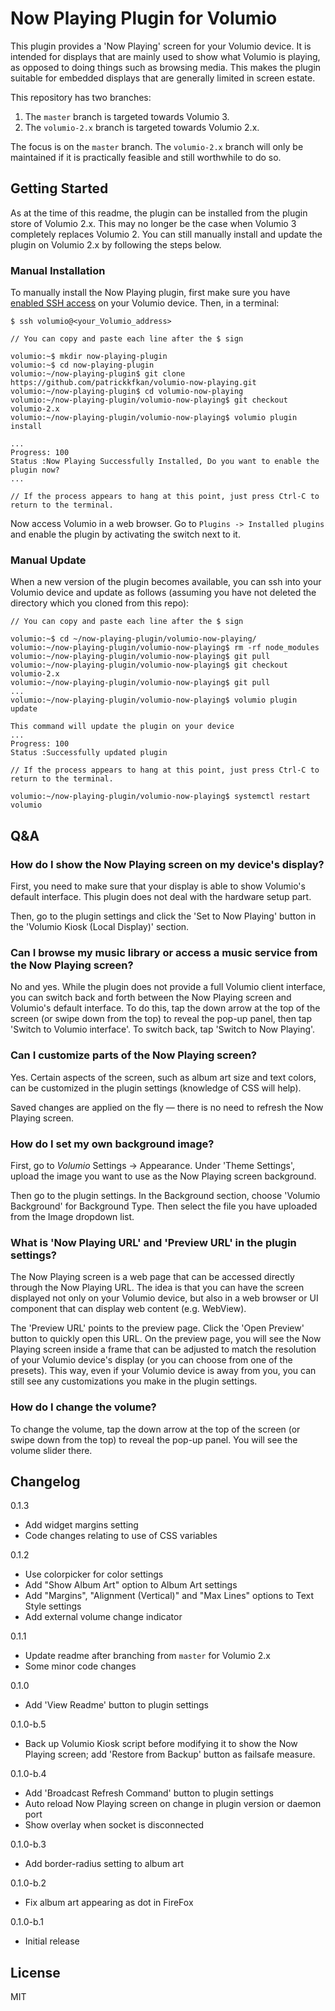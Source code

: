 # Now Playing Plugin for Volumio

This plugin provides a 'Now Playing' screen for your Volumio device. It is intended for displays that are mainly used to show what Volumio is playing, as opposed to doing things such as browsing media. This makes the plugin suitable for embedded displays that are generally limited in screen estate.

This repository has two branches:

1. The `master` branch is targeted towards Volumio 3.
2. The `volumio-2.x` branch is targeted towards Volumio 2.x.

The focus is on the `master` branch. The `volumio-2.x` branch will only be maintained if it is practically feasible and still worthwhile to do so.

## Getting Started

As at the time of this readme, the plugin can be installed from the plugin store of Volumio 2.x. This may no longer be the case when Volumio 3 completely replaces Volumio 2. You can still manually install and update the plugin on Volumio 2.x by following the steps below.

### Manual Installation

To manually install the Now Playing plugin, first make sure you have [enabled SSH access](https://volumio.github.io/docs/User_Manual/SSH.html) on your Volumio device. Then, in a terminal:

```
$ ssh volumio@<your_Volumio_address>

// You can copy and paste each line after the $ sign

volumio:~$ mkdir now-playing-plugin
volumio:~$ cd now-playing-plugin
volumio:~/now-playing-plugin$ git clone https://github.com/patrickkfkan/volumio-now-playing.git
volumio:~/now-playing-plugin$ cd volumio-now-playing
volumio:~/now-playing-plugin/volumio-now-playing$ git checkout volumio-2.x
volumio:~/now-playing-plugin/volumio-now-playing$ volumio plugin install

...
Progress: 100
Status :Now Playing Successfully Installed, Do you want to enable the plugin now?
...

// If the process appears to hang at this point, just press Ctrl-C to return to the terminal.
```

Now access Volumio in a web browser. Go to ``Plugins -> Installed plugins`` and enable the plugin by activating the switch next to it.

### Manual Update

When a new version of the plugin becomes available, you can ssh into your Volumio device and update as follows (assuming you have not deleted the directory which you cloned from this repo):

```
// You can copy and paste each line after the $ sign

volumio:~$ cd ~/now-playing-plugin/volumio-now-playing/
volumio:~/now-playing-plugin/volumio-now-playing$ rm -rf node_modules
volumio:~/now-playing-plugin/volumio-now-playing$ git pull
volumio:~/now-playing-plugin/volumio-now-playing$ git checkout volumio-2.x
volumio:~/now-playing-plugin/volumio-now-playing$ git pull
...
volumio:~/now-playing-plugin/volumio-now-playing$ volumio plugin update

This command will update the plugin on your device
...
Progress: 100
Status :Successfully updated plugin

// If the process appears to hang at this point, just press Ctrl-C to return to the terminal.

volumio:~/now-playing-plugin/volumio-now-playing$ systemctl restart volumio
```
## Q&A

### How do I show the Now Playing screen on my device's display?

First, you need to make sure that your display is able to show Volumio's default interface. This plugin does not deal with the hardware setup part.

Then, go to the plugin settings and click the 'Set to Now Playing' button in the 'Volumio Kiosk (Local Display)' section.

### Can I browse my music library or access a music service from the Now Playing screen?

No and yes. While the plugin does not provide a full Volumio client interface, you can switch back and forth between the Now Playing screen and Volumio's default interface. To do this, tap the down arrow at the top of the screen (or swipe down from the top) to reveal the pop-up panel, then tap 'Switch to Volumio interface'. To switch back, tap 'Switch to Now Playing'.

### Can I customize parts of the Now Playing screen?

Yes. Certain aspects of the screen, such as album art size and text colors, can be customized in the plugin settings (knowledge of CSS will help).

Saved changes are applied on the fly &mdash; there is no need to refresh the Now Playing screen.

### How do I set my own background image?

First, go to *Volumio* Settings -> Appearance. Under 'Theme Settings', upload the image you want to use as the Now Playing screen background.

Then go to the plugin settings. In the Background section, choose 'Volumio Background' for Background Type. Then select the file you have uploaded from the Image dropdown list.


### What is 'Now Playing URL' and 'Preview URL' in the plugin settings?

The Now Playing screen is a web page that can be accessed directly through the Now Playing URL. The idea is that you can have the screen displayed not only on your Volumio device, but also in a web browser or UI component that can display web content (e.g. WebView).

The 'Preview URL' points to the preview page. Click the 'Open Preview' button to quickly open this URL. On the preview page, you will see the Now Playing screen inside a frame that can be adjusted to match the resolution of your Volumio device's display (or you can choose from one of the presets). This way, even if your Volumio device is away from you, you can still see any customizations you make in the plugin settings.

### How do I change the volume?

To change the volume, tap the down arrow at the top of the screen (or swipe down from the top) to reveal the pop-up panel. You will see the volume slider there.

## Changelog

0.1.3
- Add widget margins setting
- Code changes relating to use of CSS variables

0.1.2
- Use colorpicker for color settings
- Add "Show Album Art" option to Album Art settings
- Add "Margins", "Alignment (Vertical)" and "Max Lines" options to Text Style settings
- Add external volume change indicator 

0.1.1
- Update readme after branching from `master` for Volumio 2.x
- Some minor code changes

0.1.0
- Add 'View Readme' button to plugin settings

0.1.0-b.5
- Back up Volumio Kiosk script before modifying it to show the Now Playing screen; add 'Restore from Backup' button as failsafe measure.

0.1.0-b.4
- Add 'Broadcast Refresh Command' button to plugin settings
- Auto reload Now Playing screen on change in plugin version or daemon port
- Show overlay when socket is disconnected

0.1.0-b.3
- Add border-radius setting to album art

0.1.0-b.2
- Fix album art appearing as dot in FireFox

0.1.0-b.1
- Initial release

## License

MIT
